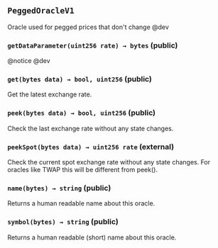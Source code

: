 ## `PeggedOracleV1`

Oracle used for pegged prices that don't change
@dev




### `getDataParameter(uint256 rate) → bytes` (public)

@notice
@dev




### `get(bytes data) → bool, uint256` (public)

Get the latest exchange rate.




### `peek(bytes data) → bool, uint256` (public)

Check the last exchange rate without any state changes.




### `peekSpot(bytes data) → uint256 rate` (external)

Check the current spot exchange rate without any state changes. For oracles like TWAP this will be different from peek().




### `name(bytes) → string` (public)

Returns a human readable name about this oracle.




### `symbol(bytes) → string` (public)

Returns a human readable (short) name about this oracle.







